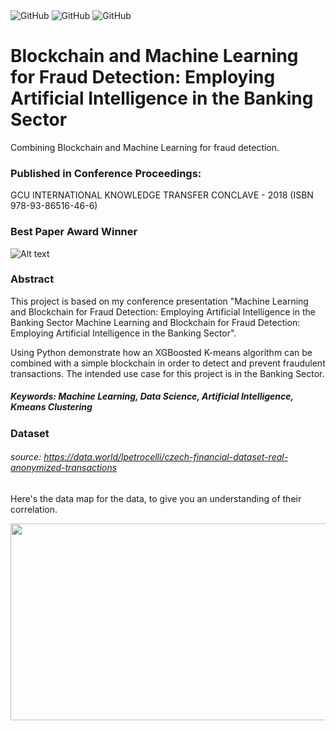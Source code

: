 <div class="column">
  <img alt="GitHub" src="https://img.shields.io/badge/Reviewed_by-Wiley-blue.svg">
  
  <img alt="GitHub" src="https://img.shields.io/badge/Reviewed_by-Elsevier-blue.svg">
  
  <img alt="GitHub" src="https://img.shields.io/badge/License-LGPL_3.0-blue.svg">

# Blockchain and Machine Learning for Fraud Detection: Employing Artificial Intelligence in the Banking Sector

Combining Blockchain and Machine Learning for fraud detection.

### Published in Conference Proceedings: 

 GCU INTERNATIONAL KNOWLEDGE TRANSFER CONCLAVE - 2018 (ISBN 978-93-86516-46-6)

### Best Paper Award Winner

![Alt text](https://raw.githubusercontent.com/VinitaSilaparasetty/Blockchain-ml/master/fraudml.JPG)

### Abstract

This project is based on my conference presentation "Machine Learning and Blockchain for Fraud Detection: Employing Artificial Intelligence in the Banking Sector Machine Learning and Blockchain for Fraud Detection: Employing Artificial Intelligence in the Banking Sector".

Using Python demonstrate how an XGBoosted K-means algorithm can be combined with a simple blockchain in order to detect and prevent fraudulent transactions. 
The intended use case for this project is in the Banking Sector.

##### Keywords: Machine Learning, Data Science, Artificial Intelligence, Kmeans Clustering

### Dataset 

###### source: https://data.world/lpetrocelli/czech-financial-dataset-real-anonymized-transactions

Here's the data map for the data, to give you an understanding of their correlation.

<p align="center">
  <img width="560" height="315" src="https://github.com/VinitaSilaparasetty/Blockchain-ml/blob/master/lpetrocelli-czech-financial-dataset-real-anonymized-transactions/Datamap.png?raw=true">
</p> 
